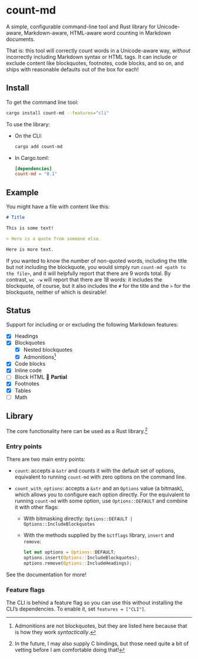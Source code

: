 # count-md

A simple, configurable command-line tool and Rust library for Unicode-aware, Markdown-aware, HTML-aware word counting in Markdown documents.

That is: this tool will correctly count words in a Unicode-aware way, *without* incorrectly including Markdown syntax or HTML tags. It can include or exclude content like blockquotes, footnotes, code blocks, and so on, and ships with reasonable defaults out of the box for each!

## Install

To get the command line tool:

```sh
cargo install count-md --features="cli"
```

To use the library:

- On the CLI:

    ```sh
    cargo add count-md
    ```

- In Cargo.toml:

    ```toml
    [dependencies]
    count-md = "0.1"
    ```

## Example

You might have a file with content like this:

```markdown
# Title

This is some text!

> Here is a quote from someone else.

Here is more text.
```

If you wanted to know the number of non-quoted words, including the title but not including the blockquote, you would simply run `count-md <path to the file>`, and it will helpfully report that there are 9 words total. By contrast, `wc -w` will report that there are *18* words: it includes the blockquote, of course, but it also includes the `#` for the title and the `>` for the blockquote, neither of which is desirable!

## Status

Support for including or or excluding the following Markdown features:

- [x] Headings
- [x] Blockquotes
    - [x] Nested blockquotes
    - [x] Admonitions[^admonitions]
- [x] Code blocks
- [x] Inline code
- [ ] Block HTML 🚧 **Partial**
- [x] Footnotes
- [x] Tables
- [ ] Math

[^admonitions]: Admonitions are not blockquotes, but they are listed here because that is how they work *syntactically*.

## Library

The core functionality here can be used as a Rust library.[^c]

### Entry points

There are two main entry points:

- `count`: accepts a `&str` and counts it with the default set of options, equivalent to running `count-md` with zero options on the command line.

- `count_with_options`: accepts a `&str` and an `Options` value (a bitmask), which allows you to configure each option directly. For the equivalent to running `count-md` with some option, use `Options::DEFAULT` and combine it with other flags:

    - With bitmasking directly: `Options::DEFAULT | Options::IncludeBlockquotes`
    - With the methods supplied by the `bitflags` library, `insert` and `remove`:

        ```rust
        let mut options = Options::DEFAULT;
        options.insert(Options::IncludeBlockquotes);
        options.remove(Options::IncludeHeadings);
        ```

See the documentation for more!

### Feature flags

The CLI is behind a feature flag so you can use this without installing the CLI’s dependencies. To enable it, set `features = ["CLI"]`.

[^c]: In the future, I may also supply C bindings, but those need quite a bit of vetting before I am comfortable doing that!
